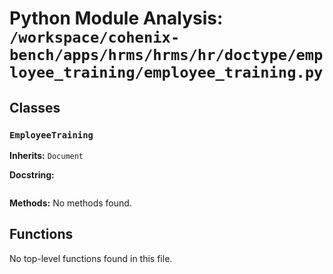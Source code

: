 # Python Module Analysis: `/workspace/cohenix-bench/apps/hrms/hrms/hr/doctype/employee_training/employee_training.py`

## Classes

### `EmployeeTraining`
**Inherits:** `Document`


**Docstring:**
```

```

**Methods:**
No methods found.




## Functions

No top-level functions found in this file.
